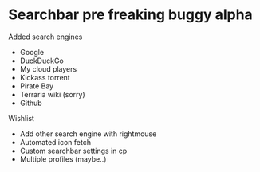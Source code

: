 # Searchbar pre freaking buggy alpha
Added search engines
- Google
- DuckDuckGo
- My cloud players
- Kickass torrent
- Pirate Bay
- Terraria wiki (sorry)
- Github

Wishlist
- Add other search engine with rightmouse 
- Automated icon fetch
- Custom searchbar settings in cp
- Multiple profiles (maybe..)
